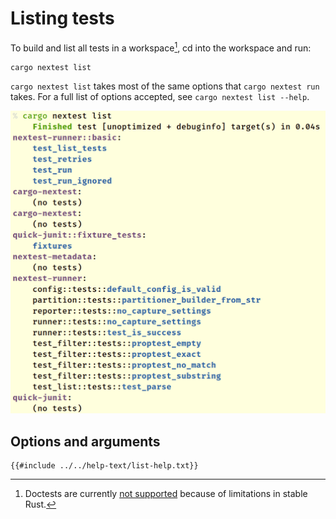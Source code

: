 # Listing tests

To build and list all tests in a workspace[^doctest], cd into the workspace and run:

```
cargo nextest list
```

`cargo nextest list` takes most of the same options that `cargo nextest run` takes. For a full list of options accepted, see `cargo nextest list --help`.

![Output of cargo nextest list](../static/nextest-list.png)

[^doctest]: Doctests are currently [not supported](https://github.com/nextest-rs/nextest/issues/16) because of limitations in stable Rust.

## Options and arguments

```
{{#include ../../help-text/list-help.txt}}
```
